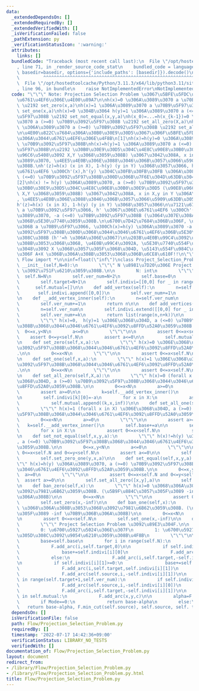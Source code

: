```yaml
---
data:
  _extendedDependsOn: []
  _extendedRequiredBy: []
  _extendedVerifiedWith: []
  _isVerificationFailed: false
  _pathExtension: py
  _verificationStatusIcon: ':warning:'
  attributes:
    links: []
  bundledCode: "Traceback (most recent call last):\n  File \"/opt/hostedtoolcache/Python/3.11.3/x64/lib/python3.11/site-packages/onlinejudge_verify/documentation/build.py\"\
    , line 71, in _render_source_code_stat\n    bundled_code = language.bundle(stat.path,\
    \ basedir=basedir, options={'include_paths': [basedir]}).decode()\n          \
    \         ^^^^^^^^^^^^^^^^^^^^^^^^^^^^^^^^^^^^^^^^^^^^^^^^^^^^^^^^^^^^^^^^^^^^^^^^^^^^^^^^^\n\
    \  File \"/opt/hostedtoolcache/Python/3.11.3/x64/lib/python3.11/site-packages/onlinejudge_verify/languages/python.py\"\
    , line 96, in bundle\n    raise NotImplementedError\nNotImplementedError\n"
  code: "\"\"\" Note: Projection Selection Problem \u3067\u5BFE\u5FDC\u3067\u304D\u308B\
    \u6761\u4EF6\u306E\u4E00\u89A7\n\nh(x)=0 \u306A\u3089\u3070 a \u70B9\u5F97\u308B\
    \ \u2192 set_zero(x,a)\nh(x)=1 \u306A\u3089\u3070 a \u70B9\u5F97\u308B \u2192\
    \ set_one(x,a)\nh(x)=0 \u304B\u3064 h(y)=1 \u306A\u3089\u3070 a (<=0) \u70B9\u3092\
    \u5F97\u308B \u2192 set_not_equal(x,y,a)\nh(x_0)=...=h(x_{k-1})=0 \u306A\u3089\
    \u3070 a (>=0) \u70B9\u3092\u5F97\u308B \u2192 set_all_zero(X,a)\nh(x_0)=...=h(x_{k-1})=1\
    \ \u306A\u3089\u3070 a (>=0) \u70B9\u3092\u5F97\u308B \u2192 set_all_one(X,a)\n\
    \n\u4E00\u822C\u7684\u306A\u30B0\u30E9\u30D5\u3067\u306F\u5BFE\u5FDC\u3067\u304D\
    \u306A\u3044\u6761\u4EF6\u306E\u4F8B\n[1]\nh(x)=h(y)=0 \u306A\u3089\u3070 a (<=0)\
    \ \u70B9\u3092\u5F97\u308B\nh(x)=h(y)=1 \u306A\u3089\u3070 a (<=0) \u70B9\u3092\
    \u5F97\u308B\n\u2192 \u30B0\u30E9\u30D5\u304C\u4E8C\u90E8\u30B0\u30E9\u30D5 (\u90E8\
    \u96C6\u5408\u3092 X,Y \u3068\u3059\u308B) \u3067\u3042\u308A, x in X,y in Y \u306A\
    \u3089\u3070, \u4EE5\u4E0B\u306E\u3088\u3046\u306B\u3057\u3066\u5909\u63DB\u3059\
    \u308B.\nh'(z)=h(x) (x in X), 1-h(y) (y in Y) \u3068\u3057\u3066, h' \u3067\u306E\
    \u6761\u4EF6 \u300Ch'(x),h'(y) \u304C\u30FB\u30FB\u30FB \u306A\u3089\u3070, a\
    \ (<=0) \u70B9\u3092\u5F97\u308B\u300D\u306B\u7F6E\u304D\u63DB\u3048\u308B.\n\n\
    [2]\nh(x) != h(y) \u306A\u3089\u3070, a (>=0) \u70B9\u3092\u5F97\u308B\n\u2192\
    \u30B0\u30E9\u30D5\u304C\u4E8C\u90E8\u30B0\u30E9\u30D5 (\u90E8\u96C6\u5408\u3092\
    \ X,Y \u3068\u3059\u308B) \u3067\u3042\u308A, x in X,y in Y \u306A\u3089\u3070\
    , \u4EE5\u4E0B\u306E\u3088\u3046\u306B\u3057\u3066\u5909\u63DB\u3059\u308B.\n\
    h'(z)=h(x) (x in X), 1-h(y) (y in Y) \u3068\u3057\u3066\n\u7121\u6761\u4EF6\u306B\
    \ a \u70B9\u3092\u5F97\u3066, h' \u3067\u306E\u6761\u4EF6 \u300Ch'(x)=h'(y) \u306A\
    \u3089\u3070, -a (<=0) \u70B9\u3092\u5F97\u308B (\u3064\u307E\u308A [1])\u300D\
    \u306B\u5E30\u7740\u3059\u308B.\n\u6700\u7D42\u7684\u306B\u306F, \u7121\u6761\u4EF6\
    \u306B a \u70B9\u5F97\u3066, \u300Ch(x)=h(y) \u306A\u3089\u3070 -a (<=0) \u70B9\
    \u3092\u5F97\u308B\u300D\u3068\u3044\u3046\u6761\u4EF6\u306B\u5E30\u7740\u3055\
    \u308C\u308B (h''=h \u306A\u306E\u3067)\n\u203B\u4E0B\u99C4\u3092\u5C65\u304B\u305B\
    \u308B\u3053\u3068\u3068, \u4E0B\u99C4\u3092A, \u5E30\u7740\u554F\u984C\u306E\u7B54\
    \u3048\u3092 X \u3068\u3057\u305F\u3068\u304D, \u5143\u554F\u984C\u306E\u7B54\u3048\
    \u306F A+X \u306B\u306A\u308B\u3053\u3068\u306B\u6CE8\u610F!!\n\"\"\"\n\nfrom\
    \ Flow import *\n\ninf=float(\"inf\")\nclass Project_Selection_Problem:\n    def\
    \ __init__(self,N=0):\n        \"\"\" N \u8981\u7D20\u306E Project Selection Problem\
    \ \u3092\u751F\u6210\u3059\u308B.\n\n        N: int\n        \"\"\"\n\n      \
    \  self.N=N\n        self.ver_num=N+2\n        self.base=0\n        self.source=N\n\
    \        self.target=N+1\n        self.indivi=[[0,0] for _ in range(N+2)]\n  \
    \      self.mutual=[]\n\n    def add_vertex(self):\n        n=self.ver_num\n \
    \       self.indivi.append([0,0])\n        self.ver_num+=1\n        return n\n\
    \n    def __add_vertex_inner(self):\n        n=self.ver_num\n        self.indivi.append([None,None])\n\
    \        self.ver_num+=1\n        return n\n\n    def add_vertices(self, k):\n\
    \        n=self.ver_num\n        self.indivi.extend([[0,0] for _ in range(k)])\n\
    \        self.ver_num+=k\n        return list(range(n,n+k))\n\n    def set_zero_one(self,x,y,a):\n\
    \        \"\"\" h(x)=0,  h(y)=1 \u306E\u3068\u304D, a (<=0) \u70B9\u3092\u5F97\
    \u308B\u3068\u3044\u3046\u6761\u4EF6\u3092\u8FFD\u52A0\u3059\u308B.\n\n      \
    \  0<=x,y<N\n        a<=0\n        \"\"\"\n\n        assert 0<=x<self.N\n    \
    \    assert 0<=y<self.N\n        assert a<=0\n\n        self.mutual.append((x,y,-a))\n\
    \n    def set_zero(self,x,a):\n        \"\"\" h(x)=0 \u306E\u3068\u304D, a \u70B9\
    \u3092\u5F97\u308B\u3068\u3044\u3046\u6761\u4EF6\u3092\u8FFD\u52A0\u3059\u308B\
    .\n\n        0<=x<N\n        \"\"\"\n\n        assert 0<=x<self.N\n        self.indivi[x][0]+=a\n\
    \n    def set_one(self,x,a):\n        \"\"\" h(x)=1 \u306E\u3068\u304D, a \u70B9\
    \u3092\u5F97\u308B\u3068\u3044\u3046\u6761\u4EF6\u3092\u8FFD\u52A0\u3059\u308B\
    .\n\n        0<=x<N\n        \"\"\"\n\n        assert 0<=x<self.N\n        self.indivi[x][1]+=a\n\
    \n    def set_all_zero(self,X,a):\n        \"\"\" h(x)=0 (forall x in X) \u306E\
    \u3068\u304D, a (>=0) \u70B9\u3092\u5F97\u308B\u3068\u3044\u3046\u6761\u4EF6\u3092\
    \u8FFD\u52A0\u3059\u308B.\n\n        0<=x<N\n        a>=0\n        \"\"\"\n\n\
    \        assert a>=0\n\n        k=self.__add_vertex_inner()\n        self.base+=a\n\
    \n        self.indivi[k][0]=-a\n        for x in X:\n            assert 0<=x<self.N\n\
    \            self.mutual.append((k,x,inf))\n\n    def set_all_one(self,X,a):\n\
    \        \"\"\" h(x)=1 (forall x in X) \u306E\u3068\u304D, a (>=0) \u70B9\u3092\
    \u5F97\u308B\u3068\u3044\u3046\u6761\u4EF6\u3092\u8FFD\u52A0\u3059\u308B.\n\n\
    \        0<=x<N\n        a>=0\n        \"\"\"\n\n        assert a>=0\n\n     \
    \   k=self.__add_vertex_inner()\n        self.base+=a\n\n        self.indivi[k][1]=-a\n\
    \        for x in X:\n            assert 0<=x<self.N\n            self.mutual.append((x,k,inf))\n\
    \n    def set_not_equal(self,x,y,a):\n        \"\"\" h(x)!=h(y) \u306A\u3089\u3070\
    , a (<=0) \u70B9\u3092\u5F97\u308B\u3068\u3044\u3046\u6761\u4EF6\u3092\u8FFD\u52A0\
    \u3059\u308B.\n\n        0<=x,y<N\n        a<=0\n        \"\"\"\n\n        assert\
    \ 0<=x<self.N and 0<=y<self.N\n        assert a<=0\n\n        self.set_zero_one(x,y,a)\n\
    \        self.set_zero_one(y,x,a)\n\n    def set_equal(self,x,y,a):\n        \"\
    \"\" h(x)=h(y) \u306A\u3089\u3070, a (>=0) \u70B9\u3092\u5F97\u308B\u3068\u3044\
    \u3046\u6761\u4EF6\u3092\u8FFD\u52A0\u3059\u308B.\n\n        0<=x,y<N\n      \
    \  a>=0\n        \"\"\"\n\n        assert 0<=x<self.N and 0<=y<self.N\n      \
    \  assert a>=0\n\n        self.set_all_zero([x,y],a)\n        self.set_all_one([x,y],a)\n\
    \n    def ban_zero(self,x):\n        \"\"\" h(x)=0 \u3068\u306A\u308B\u3053\u3068\
    \u3092\u7981\u6B62\u3059\u308B. (\u5B9F\u884C\u3057\u305F\u3089 -inf \u70B9\u306B\
    \u306A\u308B)\n\n        0<=x<N\n        \"\"\"\n\n        assert 0<=x<self.N\n\
    \        self.set_zero(x,-inf)\n\n    def ban_one(self,x):\n        \"\"\" h(x)=1\
    \ \u3068\u306A\u308B\u3053\u3068\u3092\u7981\u6B62\u3059\u308B. (\u5B9F\u884C\u3057\
    \u305F\u3089 -inf \u70B9\u306B\u306A\u308B)\n\n        0<=x<N\n        \"\"\"\n\
    \n        assert 0<=x<self.N\n        self.set_one(x,-inf)\n\n    def solve(self,Mode=0):\n\
    \        \"\"\" Project Selection Problem \u3092\u89E3\u304F.\n\n        Mode\n\
    \        0: \u6700\u5927\u5024\u306E\u307F\n        1: \u6700\u5927\u5024\u3068\
    \u305D\u308C\u3092\u9054\u6210\u3059\u308B\u4F8B\n        \"\"\"\n\n        F=MaxFlow(self.ver_num)\n\
    \        base=self.base\n        for i in range(self.N):\n            F.add_arc(self.source,i,0)\n\
    \            F.add_arc(i,self.target,0)\n\n            if self.indivi[i][0]>=0:\n\
    \                base+=self.indivi[i][0]\n                F.add_arc(self.source,i,self.indivi[i][0])\n\
    \            else:\n                F.add_arc(i,self.target,-self.indivi[i][0])\n\
    \n            if self.indivi[i][1]>=0:\n                base+=self.indivi[i][1]\n\
    \                F.add_arc(i,self.target,self.indivi[i][1])\n            else:\n\
    \                F.add_arc(self.source,i,-self.indivi[i][1])\n\n        for i\
    \ in range(self.target+1,self.ver_num):\n            if self.indivi[i][0]!=None:\n\
    \                F.add_arc(self.source,i,-self.indivi[i][0])\n            if self.indivi[i][1]!=None:\n\
    \                F.add_arc(i,self.target,-self.indivi[i][1])\n\n        for x,y,c\
    \ in self.mutual:\n            F.add_arc(x,y,c)\n\n        alpha=F.max_flow(self.source,self.target)\n\
    \        if Mode==0:\n            return base-alpha\n        else:\n         \
    \   return base-alpha, F.min_cut(self.source), self.source, self. target\n"
  dependsOn: []
  isVerificationFile: false
  path: Flow/Projection_Selection_Problem.py
  requiredBy: []
  timestamp: '2022-07-17 14:42:36+09:00'
  verificationStatus: LIBRARY_NO_TESTS
  verifiedWith: []
documentation_of: Flow/Projection_Selection_Problem.py
layout: document
redirect_from:
- /library/Flow/Projection_Selection_Problem.py
- /library/Flow/Projection_Selection_Problem.py.html
title: Flow/Projection_Selection_Problem.py
---
```

